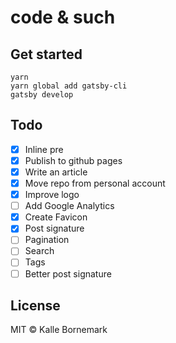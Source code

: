 # code & such

## Get started

```
yarn
yarn global add gatsby-cli
gatsby develop
```

## Todo

- [x] Inline pre
- [x] Publish to github pages
- [x] Write an article
- [x] Move repo from personal account
- [x] Improve logo
- [ ] Add Google Analytics
- [x] Create Favicon
- [x] Post signature
- [ ] Pagination
- [ ] Search
- [ ] Tags
- [ ] Better post signature

## License

MIT © Kalle Bornemark
